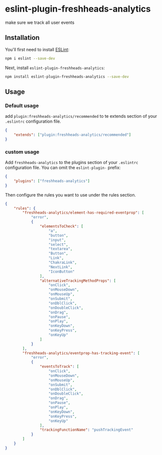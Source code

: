 # eslint-plugin-freshheads-analytics

make sure we track all user events

## Installation

You'll first need to install [ESLint](https://eslint.org/):

```sh
npm i eslint --save-dev
```

Next, install `eslint-plugin-freshheads-analytics`:

```sh
npm install eslint-plugin-freshheads-analytics --save-dev
```

## Usage

### Default usage

add `plugin:freshheads-analytics/recommended` to te extends section of your `.eslintrc` configuration file.

```json
{
    "extends": ["plugin:freshheads-analytics/recommended"]
}
```

### custom usage

Add `freshheads-analytics` to the plugins section of your `.eslintrc` configuration file. You can omit the `eslint-plugin-` prefix:

```json
{
    "plugins": ["freshheads-analytics"]
}
```

Then configure the rules you want to use under the rules section.

```json
{
    "rules": {
        "freshheads-analytics/element-has-required-eventprop": [
            "error",
            {
                "elementsToCheck": [
                    "a",
                    "button",
                    "input",
                    "select",
                    "textarea",
                    "Button",
                    "Link",
                    "ChakraLink",
                    "NextLink",
                    "IconButton"
                ],
                "alternativeTrackingMethodProps": [
                    "onClick",
                    "onMouseDown",
                    "onMouseUp",
                    "onSubmit",
                    "onDblClick",
                    "onDoubleClick",
                    "onDrag",
                    "onPause",
                    "onPlay",
                    "onKeyDown",
                    "onKeyPress",
                    "onKeyUp"
                ]
            }
        ],
        "freshheads-analytics/eventprop-has-tracking-event": [
            "error",
            {
                "eventsToTrack": [
                    "onClick",
                    "onMouseDown",
                    "onMouseUp",
                    "onSubmit",
                    "onDblClick",
                    "onDoubleClick",
                    "onDrag",
                    "onPause",
                    "onPlay",
                    "onKeyDown",
                    "onKeyPress",
                    "onKeyUp"
                ],
                "trackingFunctionName": "pushTrackingEvent"
            }
        ]
    }
}
```
